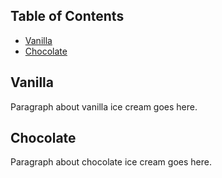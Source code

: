 ## Table of Contents

- [Vanilla](#vanilla)
- [Chocolate](#chocolate)

## Vanilla

Paragraph about vanilla ice cream goes here.

## Chocolate

Paragraph about chocolate ice cream goes here.

